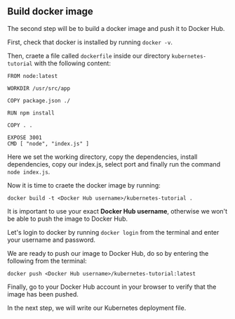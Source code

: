 ## Build docker image

The second step will be to build a docker image and push it to Docker Hub.

First, check that docker is installed by running `docker -v`.

Then, craete a file called `dockerfile` inside our directory `kubernetes-tutorial` with the following content:

```
FROM node:latest

WORKDIR /usr/src/app

COPY package.json ./

RUN npm install

COPY . .

EXPOSE 3001
CMD [ "node", "index.js" ]
```

Here we set the working directory, copy the dependencies, install dependencies, copy our index.js, select port and finally run the command `node index.js`.

Now it is time to craete the docker image by running:

`docker build -t <Docker Hub username>/kubernetes-tutorial .`

It is important to use your exact **Docker Hub username**, otherwise we won't be able to push the image to Docker Hub.

Let's login to docker by running `docker login` from the terminal and enter your username and password.

We are ready to push our image to Docker Hub, do so by entering the following from the terminal: 

```
docker push <Docker Hub username>/kubernetes-tutorial:latest
```

Finally, go to your Docker Hub account in your browser to verify that the image has been pushed.

In the next step, we will write our Kubernetes deployment file.